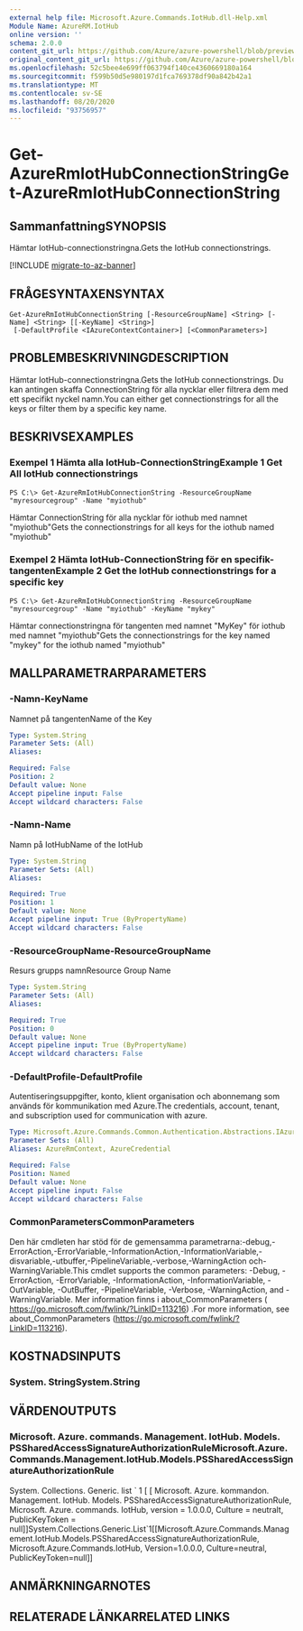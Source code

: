 ```yaml
---
external help file: Microsoft.Azure.Commands.IotHub.dll-Help.xml
Module Name: AzureRM.IotHub
online version: ''
schema: 2.0.0
content_git_url: https://github.com/Azure/azure-powershell/blob/preview/src/ResourceManager/IotHub/Commands.IotHub/help/Get-AzureRmIotHubConnectionString.md
original_content_git_url: https://github.com/Azure/azure-powershell/blob/preview/src/ResourceManager/IotHub/Commands.IotHub/help/Get-AzureRmIotHubConnectionString.md
ms.openlocfilehash: 52c5bee4e699ff063794f140ce4360669180a164
ms.sourcegitcommit: f599b50d5e980197d1fca769378df90a842b42a1
ms.translationtype: MT
ms.contentlocale: sv-SE
ms.lasthandoff: 08/20/2020
ms.locfileid: "93756957"
---
```

# <span data-ttu-id="2ee15-101">Get-AzureRmIotHubConnectionString</span><span class="sxs-lookup"><span data-stu-id="2ee15-101">Get-AzureRmIotHubConnectionString</span></span>

## <span data-ttu-id="2ee15-102">Sammanfattning</span><span class="sxs-lookup"><span data-stu-id="2ee15-102">SYNOPSIS</span></span>
<span data-ttu-id="2ee15-103">Hämtar IotHub-connectionstringna.</span><span class="sxs-lookup"><span data-stu-id="2ee15-103">Gets the IotHub connectionstrings.</span></span>

[!INCLUDE [migrate-to-az-banner](../../includes/migrate-to-az-banner.md)]

## <span data-ttu-id="2ee15-104">FRÅGESYNTAXEN</span><span class="sxs-lookup"><span data-stu-id="2ee15-104">SYNTAX</span></span>

```
Get-AzureRmIotHubConnectionString [-ResourceGroupName] <String> [-Name] <String> [[-KeyName] <String>]
 [-DefaultProfile <IAzureContextContainer>] [<CommonParameters>]
```

## <span data-ttu-id="2ee15-105">PROBLEMBESKRIVNING</span><span class="sxs-lookup"><span data-stu-id="2ee15-105">DESCRIPTION</span></span>
<span data-ttu-id="2ee15-106">Hämtar IotHub-connectionstringna.</span><span class="sxs-lookup"><span data-stu-id="2ee15-106">Gets the IotHub connectionstrings.</span></span>
<span data-ttu-id="2ee15-107">Du kan antingen skaffa ConnectionString för alla nycklar eller filtrera dem med ett specifikt nyckel namn.</span><span class="sxs-lookup"><span data-stu-id="2ee15-107">You can either get connectionstrings for all the keys or filter them by a specific key name.</span></span>

## <span data-ttu-id="2ee15-108">BESKRIVS</span><span class="sxs-lookup"><span data-stu-id="2ee15-108">EXAMPLES</span></span>

### <span data-ttu-id="2ee15-109">Exempel 1 Hämta alla IotHub-ConnectionString</span><span class="sxs-lookup"><span data-stu-id="2ee15-109">Example 1 Get All IotHub connectionstrings</span></span>
```
PS C:\> Get-AzureRmIotHubConnectionString -ResourceGroupName "myresourcegroup" -Name "myiothub"
```

<span data-ttu-id="2ee15-110">Hämtar ConnectionString för alla nycklar för iothub med namnet "myiothub"</span><span class="sxs-lookup"><span data-stu-id="2ee15-110">Gets the connectionstrings for all keys for the iothub named "myiothub"</span></span>

### <span data-ttu-id="2ee15-111">Exempel 2 Hämta IotHub-ConnectionString för en specifik-tangenten</span><span class="sxs-lookup"><span data-stu-id="2ee15-111">Example 2 Get the IotHub connectionstrings for a specific key</span></span>
```
PS C:\> Get-AzureRmIotHubConnectionString -ResourceGroupName "myresourcegroup" -Name "myiothub" -KeyName "mykey"
```

<span data-ttu-id="2ee15-112">Hämtar connectionstringna för tangenten med namnet "MyKey" för iothub med namnet "myiothub"</span><span class="sxs-lookup"><span data-stu-id="2ee15-112">Gets the connectionstrings for the key named "mykey" for the iothub named "myiothub"</span></span>

## <span data-ttu-id="2ee15-113">MALLPARAMETRAR</span><span class="sxs-lookup"><span data-stu-id="2ee15-113">PARAMETERS</span></span>

### <span data-ttu-id="2ee15-114">-Namn</span><span class="sxs-lookup"><span data-stu-id="2ee15-114">-KeyName</span></span>
<span data-ttu-id="2ee15-115">Namnet på tangenten</span><span class="sxs-lookup"><span data-stu-id="2ee15-115">Name of the Key</span></span>

```yaml
Type: System.String
Parameter Sets: (All)
Aliases: 

Required: False
Position: 2
Default value: None
Accept pipeline input: False
Accept wildcard characters: False
```

### <span data-ttu-id="2ee15-116">-Namn</span><span class="sxs-lookup"><span data-stu-id="2ee15-116">-Name</span></span>
<span data-ttu-id="2ee15-117">Namn på IotHub</span><span class="sxs-lookup"><span data-stu-id="2ee15-117">Name of the IotHub</span></span>

```yaml
Type: System.String
Parameter Sets: (All)
Aliases: 

Required: True
Position: 1
Default value: None
Accept pipeline input: True (ByPropertyName)
Accept wildcard characters: False
```

### <span data-ttu-id="2ee15-118">-ResourceGroupName</span><span class="sxs-lookup"><span data-stu-id="2ee15-118">-ResourceGroupName</span></span>
<span data-ttu-id="2ee15-119">Resurs grupps namn</span><span class="sxs-lookup"><span data-stu-id="2ee15-119">Resource Group Name</span></span>

```yaml
Type: System.String
Parameter Sets: (All)
Aliases: 

Required: True
Position: 0
Default value: None
Accept pipeline input: True (ByPropertyName)
Accept wildcard characters: False
```

### <span data-ttu-id="2ee15-120">-DefaultProfile</span><span class="sxs-lookup"><span data-stu-id="2ee15-120">-DefaultProfile</span></span>
<span data-ttu-id="2ee15-121">Autentiseringsuppgifter, konto, klient organisation och abonnemang som används för kommunikation med Azure.</span><span class="sxs-lookup"><span data-stu-id="2ee15-121">The credentials, account, tenant, and subscription used for communication with azure.</span></span>

```yaml
Type: Microsoft.Azure.Commands.Common.Authentication.Abstractions.IAzureContextContainer
Parameter Sets: (All)
Aliases: AzureRmContext, AzureCredential

Required: False
Position: Named
Default value: None
Accept pipeline input: False
Accept wildcard characters: False
```

### <span data-ttu-id="2ee15-122">CommonParameters</span><span class="sxs-lookup"><span data-stu-id="2ee15-122">CommonParameters</span></span>
<span data-ttu-id="2ee15-123">Den här cmdleten har stöd för de gemensamma parametrarna:-debug,-ErrorAction,-ErrorVariable,-InformationAction,-InformationVariable,-disvariable,-utbuffer,-PipelineVariable,-verbose,-WarningAction och-WarningVariable.</span><span class="sxs-lookup"><span data-stu-id="2ee15-123">This cmdlet supports the common parameters: -Debug, -ErrorAction, -ErrorVariable, -InformationAction, -InformationVariable, -OutVariable, -OutBuffer, -PipelineVariable, -Verbose, -WarningAction, and -WarningVariable.</span></span> <span data-ttu-id="2ee15-124">Mer information finns i about_CommonParameters ( https://go.microsoft.com/fwlink/?LinkID=113216) .</span><span class="sxs-lookup"><span data-stu-id="2ee15-124">For more information, see about_CommonParameters (https://go.microsoft.com/fwlink/?LinkID=113216).</span></span>

## <span data-ttu-id="2ee15-125">KOSTNADS</span><span class="sxs-lookup"><span data-stu-id="2ee15-125">INPUTS</span></span>

### <span data-ttu-id="2ee15-126">System. String</span><span class="sxs-lookup"><span data-stu-id="2ee15-126">System.String</span></span>

## <span data-ttu-id="2ee15-127">VÄRDEN</span><span class="sxs-lookup"><span data-stu-id="2ee15-127">OUTPUTS</span></span>

### <span data-ttu-id="2ee15-128">Microsoft. Azure. commands. Management. IotHub. Models. PSSharedAccessSignatureAuthorizationRule</span><span class="sxs-lookup"><span data-stu-id="2ee15-128">Microsoft.Azure.Commands.Management.IotHub.Models.PSSharedAccessSignatureAuthorizationRule</span></span>
<span data-ttu-id="2ee15-129">System. Collections. Generic. list \` 1 \[ \[ Microsoft. Azure. kommandon. Management. IotHub. Models. PSSharedAccessSignatureAuthorizationRule, Microsoft. Azure. commands. IotHub, version = 1.0.0.0, Culture = neutralt, PublicKeyToken = null\]\]</span><span class="sxs-lookup"><span data-stu-id="2ee15-129">System.Collections.Generic.List\`1\[\[Microsoft.Azure.Commands.Management.IotHub.Models.PSSharedAccessSignatureAuthorizationRule, Microsoft.Azure.Commands.IotHub, Version=1.0.0.0, Culture=neutral, PublicKeyToken=null\]\]</span></span>

## <span data-ttu-id="2ee15-130">ANMÄRKNINGAR</span><span class="sxs-lookup"><span data-stu-id="2ee15-130">NOTES</span></span>

## <span data-ttu-id="2ee15-131">RELATERADE LÄNKAR</span><span class="sxs-lookup"><span data-stu-id="2ee15-131">RELATED LINKS</span></span>

